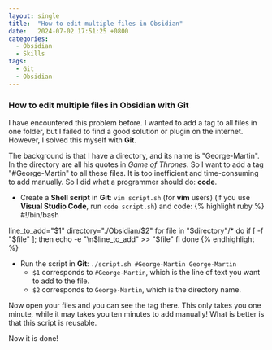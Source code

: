 ```yaml
---
layout: single
title:  "How to edit multiple files in Obsidian"
date:   2024-07-02 17:51:25 +0800
categories: 
  - Obsidian
  - Skills
tags:
  - Git
  - Obsidian
---
```

### How to edit multiple files in Obsidian with Git
I have encountered this problem before. I wanted to add a tag to all files in one folder, but I failed to find a good solution or plugin on the internet. However, I solved this myself with **Git**.

The background is that I have a directory, and its name is "George-Martin". In the directory are all his quotes in *Game of Thrones*. So I want to add a tag "\#George-Martin" to all these files.
It is too inefficient and time-consuming to add manually. So I did what a programmer should do: **code**.

- Create a **Shell script** in **Git**: `vim script.sh` (for **vim** users) (if you use **Visual Studio Code**, run `code script.sh`) and code:
{% highlight ruby %}
#!/bin/bash

line_to_add="$1"
directory="./Obsidian/$2"
for file in "$directory"/*
do
	if [ -f "$file" ]; then
		echo -e "\n$line_to_add" >> "$file"
	fi
done
{% endhighlight %}

- Run the script in **Git**: `./script.sh #George-Martin George-Martin`
    - `$1` corresponds to `#George-Martin`, which is the line of text you want to add to the file.
    - `$2` corresponds to `George-Martin`, which is the directory name.

Now open your files and you can see the tag there. 
This only takes you one minute, while it may takes you ten minutes to add manually! 
What is better is that this script is reusable.

Now it is done!
